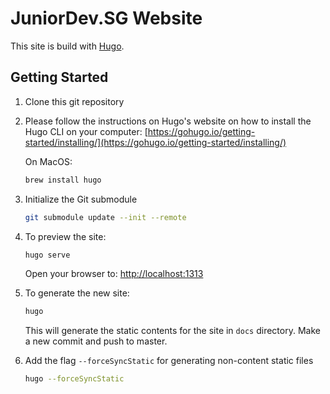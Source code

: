 # JuniorDev.SG Website

This site is build with [Hugo](https://gohugo.io).

## Getting Started

1. Clone this git repository

2. Please follow the instructions on Hugo's website on how to install the Hugo CLI on your computer: [https://gohugo.io/getting-started/installing/](https://gohugo.io/getting-started/installing/)

	On MacOS:

	```bash
	brew install hugo
	```

3. Initialize the Git submodule

	```bash
	git submodule update --init --remote
	```

4. To preview the site:

	```bash
	hugo serve
	```

	Open your browser to: [http://localhost:1313](http://localhost:1313)

5. To generate the new site:

	```bash
	hugo
	```

	This will generate the static contents for the site in `docs` directory. Make a new commit and push to master.


6. Add the flag `--forceSyncStatic` for generating non-content static files

	```bash
	hugo --forceSyncStatic
	```

